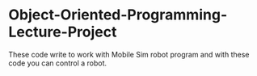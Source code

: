 # Object-Oriented-Programming-Lecture-Project

These code write to work with Mobile Sim robot program and with these code you can control a robot.
